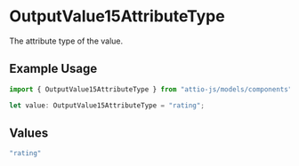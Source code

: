 # OutputValue15AttributeType

The attribute type of the value.

## Example Usage

```typescript
import { OutputValue15AttributeType } from "attio-js/models/components";

let value: OutputValue15AttributeType = "rating";
```

## Values

```typescript
"rating"
```